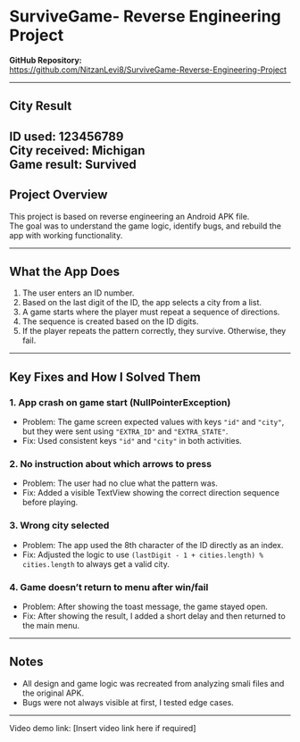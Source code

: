 # SurviveGame- Reverse Engineering Project

**GitHub Repository:**  
https://github.com/NitzanLevi8/SurviveGame-Reverse-Engineering-Project

---

## City Result

**ID used:** 123456789  
**City received:** Michigan  
**Game result:** Survived  
---

## Project Overview

This project is based on reverse engineering an Android APK file.  
The goal was to understand the game logic, identify bugs, and rebuild the app with working functionality.

---

## What the App Does

1. The user enters an ID number.
2. Based on the last digit of the ID, the app selects a city from a list.
3. A game starts where the player must repeat a sequence of directions.
4. The sequence is created based on the ID digits.
5. If the player repeats the pattern correctly, they survive. Otherwise, they fail.

---

## Key Fixes and How I Solved Them

### 1. **App crash on game start (NullPointerException)**
- Problem: The game screen expected values with keys `"id"` and `"city"`, but they were sent using `"EXTRA_ID"` and `"EXTRA_STATE"`.
- Fix: Used consistent keys `"id"` and `"city"` in both activities.

### 2. **No instruction about which arrows to press**
- Problem: The user had no clue what the pattern was.
- Fix: Added a visible TextView showing the correct direction sequence before playing.

### 3. **Wrong city selected**
- Problem: The app used the 8th character of the ID directly as an index.
- Fix: Adjusted the logic to use `(lastDigit - 1 + cities.length) % cities.length` to always get a valid city.

### 4. **Game doesn’t return to menu after win/fail**
- Problem: After showing the toast message, the game stayed open.
- Fix: After showing the result, I added a short delay and then returned to the main menu.

---

## Notes

- All design and game logic was recreated from analyzing smali files and the original APK.
- Bugs were not always visible at first, I tested edge cases.
---

Video demo link: [Insert video link here if required]
